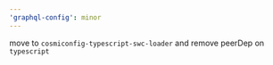 ```yaml
---
'graphql-config': minor
---
```


move to `cosmiconfig-typescript-swc-loader` and remove peerDep on `typescript`
